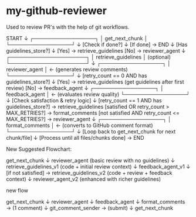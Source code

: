 # my-github-reviewer
Used to review PR's with the help of git workflows. 


START
  ↓
┌─────────────────┐
│  get_next_chunk │
└─────────────────┘
          ↓
    [Check if done?]
          ↓
      [If done] → END
          ↓
    [Has guidelines_store?]
          ↓
    [Yes] → retrieve_guidelines
    [No]  → reviewer_agent
          ↓
┌─────────────────────┐
│ retrieve_guidelines │ (optional)
└─────────────────────┘
          ↓
┌─────────────────┐
│ reviewer_agent  │ ← (generates review comments)
└─────────────────┘
          ↓
    [retry_count == 0 AND has guidelines_store?]
          ↓
    [Yes] → retrieve_guidelines (get guidelines after first review)
    [No]  → feedback_agent
          ↓
┌─────────────────┐
│ feedback_agent  │ ← (evaluates review quality)
└─────────────────┘
          ↓
    [Check satisfaction & retry logic]
          ↓
    [retry_count == 1 AND has guidelines_store?] → retrieve_guidelines
    [satisfied OR retry_count > MAX_RETRIES?] → format_comments
    [not satisfied AND retry_count <= MAX_RETRIES?] → reviewer_agent
          ↓
┌─────────────────┐
│ format_comments │ ← (converts to GitHub comment format)
└─────────────────┘
          ↓
    [Loop back to get_next_chunk for next chunk/file]
          ↓
    [Process until all files/chunks done] → END


New Suggested Flowchart:


get_next_chunk 
    ↓
reviewer_agent (basic review with no guidelines)
    ↓
retrieve_guidelines_v1 (code + initial review context)
    ↓
feedback_agent_v1 
    ↓
[if not satisfied] → retrieve_guidelines_v2 (code + review + feedback context)
    ↓
reviewer_agent_v2 (enhanced with richer guidelines)


new flow


get_next_chunk
   ↓
reviewer_agent
   ↓
feedback_agent
   ↓
format_comments  → (1 comment)
   ↓
git_comment_sender → (submit)
   ↓
get_next_chunk
